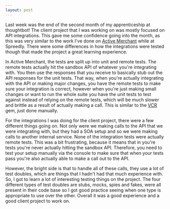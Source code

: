 ```yaml
---
layout: post
---
```


Last week was the end of the second month of my apprenticeship at thoughtbot!
The client project that I was working on was mostly focused on API
integrations. This gave me some confidence going into the month, as this was very
similar to the work I've done on [Active Merchant] while at Spreedly. There were
some differences in how the integrations were tested though that made the
project a great learning experience.

In Active Merchant, the tests are split up into unit and remote tests. The
remote tests actually hit the sandbox API of whatever you're
integrating with. You then use the responses that you receive to basically stub
out the API responses for the unit tests. That way, when you're actually
integrating with the API or making major changes, you have the remote tests to
make sure your integration is correct, however when you're just making small
changes or want to run the whole suite you have the unit tests to test against
instead of relying on the remote tests, which will be much slower and brittle as
a result of actually making a call. This is similar to the [VCR] gem, just done
manually.

For the integrations I was doing for the client project, there were a few
different things going on. Not only were we making calls to the API that we were
integrating with, but they had a SOA setup and so we were making calls to
another internal service. None of the integration tests were actually remote
tests. This was a bit frustrating, because it means that in you're tests you're
never actually hitting the sandbox API. Therefore, you need to test your setup
manually via the console to make sure that when your tests pass you're also
actually able to make a call out to the API.

However, the bright side is that to handle all of these calls, they use a lot
of test doubles, which are things that I hadn't had that much experience with.
So, I got to learn a lot of interesting testing things on the project. The four
different types of test doubles are stubs, mocks, spies and fakes, were all
present in their code base so I got good practice seeing when one type is
appropriate to use over the other. Overall it was a good experience and a good
client project to work on.

[Active Merchant]: https://github.com/activemerchant/active_merchant
[VCR]: https://github.com/vcr/vcr
